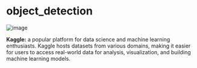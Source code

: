 # object_detection
![image](https://github.com/user-attachments/assets/f9c7d1b6-e164-437e-900b-240bc7f57a52)

**Kaggle:** a popular platform for data science and machine learning enthusiasts. Kaggle hosts datasets from various domains, making it easier for users to access real-world data for analysis, visualization, and building machine learning models.
